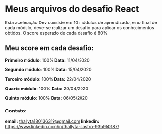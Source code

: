 # Meus arquivos do desafio React

  Esta aceleração Dev consiste em 10 módulos de aprendizado, e no final de cada módulo, deve-se realizar um desafio para aplicar os conhecimentos obtidos.
  O score esperado de cada desafio é 80%.
  
## Meu score em cada desafio:

__Primeiro módulo__: 100%
__Data:__ 11/04/2020


__Segundo módulo__: 100%
__Data:__ 15/04/2020

__Terceiro módulo__: 100%
__Data:__ 22/04/2020

__Quarto módulo__: 100%
__Data:__ 29/04/2020

__Quinto módulo__: 100%
__Data:__ 06/05/2020

### Contato:

__email:__ thallyta180136319@gmail.com
__linkedin:__ https://www.linkedin.com/in/thallyta-castro-93b950187/
